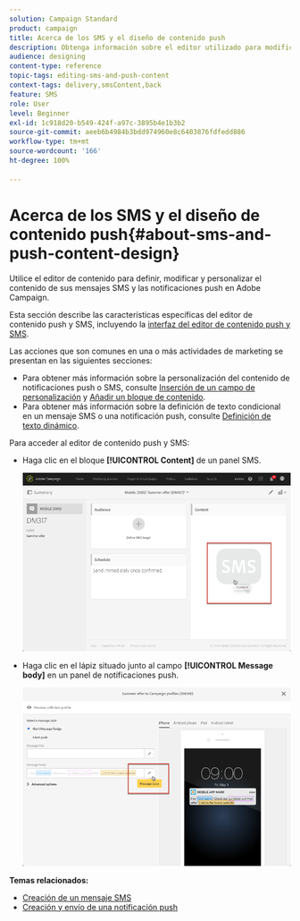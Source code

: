 ```yaml
---
solution: Campaign Standard
product: campaign
title: Acerca de los SMS y el diseño de contenido push
description: Obtenga información sobre el editor utilizado para modificar el contenido de sus mensajes SMS y las notificaciones push en Adobe Campaign.
audience: designing
content-type: reference
topic-tags: editing-sms-and-push-content
context-tags: delivery,smsContent,back
feature: SMS
role: User
level: Beginner
exl-id: 1c918d20-b549-424f-a97c-3895b4e1b3b2
source-git-commit: aeeb6b4984b3bdd974960e8c6403876fdfedd886
workflow-type: tm+mt
source-wordcount: '166'
ht-degree: 100%

---
```


# Acerca de los SMS y el diseño de contenido push{#about-sms-and-push-content-design}

Utilice el editor de contenido para definir, modificar y personalizar el contenido de sus mensajes SMS y las notificaciones push en Adobe Campaign.

Esta sección describe las características específicas del editor de contenido push y SMS, incluyendo la [interfaz del editor de contenido push y SMS](../../channels/using/sms-and-push-content-editor-interface.md).

Las acciones que son comunes en una o más actividades de marketing se presentan en las siguientes secciones:

* Para obtener más información sobre la personalización del contenido de notificaciones push o SMS, consulte [Inserción de un campo de personalización](../../designing/using/personalization.md#inserting-a-personalization-field) y [Añadir un bloque de contenido](../../designing/using/personalization.md#adding-a-content-block).
* Para obtener más información sobre la definición de texto condicional en un mensaje SMS o una notificación push, consulte [Definición de texto dinámico](../../channels/using/defining-dynamic-text.md).

Para acceder al editor de contenido push y SMS:

* Haga clic en el bloque **[!UICONTROL Content]** de un panel SMS.

   ![](assets/des_sms_content.png)

* Haga clic en el lápiz situado junto al campo **[!UICONTROL Message body]** en un panel de notificaciones push.

   ![](assets/des_push_body.png)

**Temas relacionados:**

* [Creación de un mensaje SMS](../../channels/using/creating-an-sms-message.md)
* [Creación y envío de una notificación push](../../channels/using/preparing-and-sending-a-push-notification.md)
